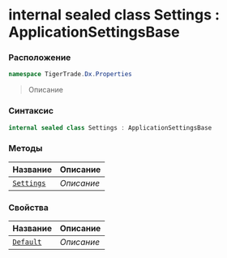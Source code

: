 
# internal sealed class Settings : ApplicationSettingsBase
### Расположение
```csharp
namespace TigerTrade.Dx.Properties
```



> Описание

### Синтаксис
```csharp
internal sealed class Settings : ApplicationSettingsBase
```


### Методы
| Название | Описание |
| --- | --- |
| [`Settings`](./Settings.cs/Методы/Settings.md) | *Описание* |

### Свойства
| Название | Описание |
| --- | --- |
| [`Default`](./Settings.cs/Свойства/Default.md) | *Описание* |



